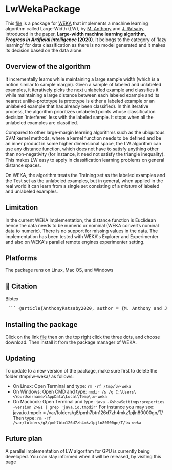 # LwWekaPackage

This [file](https://github.com/ratsaby/LwWekaPackage/raw/main/LW-ver-1-0.zip) is a package for  [WEKA](https://ml.cms.waikato.ac.nz/weka) that implements a machine learning algorithm called
Large-Width (LW),  by [M. Anthony](https://www.lse.ac.uk/Mathematics/people/Martin-Anthony) and [J. Ratsaby](https://tinyurl.com/ratsaby), introduced in the paper,  **Large-width machine learning algorithm, *Progress in Artificial Intelligence* (2020)**.
It belongs to the category of 'lazy learning' for data classification as there is no model generated and it makes its decision based on the data alone.

## Overview of the algorithm
 
It incrementally learns while maintaining a large sample width (which is a notion similar to sample margin). Given a sample of labeled and unlabeled examples, it iteratively picks the next unlabeled example and classifies it while maintaining a large distance between each labeled example and its nearest unlike-prototype (a prototype is either a labeled example or an unlabeled example that has already been classified). In this iterative process, the algorithm prioritizes unlabeled points whose classification decision `interferes' less with the labeled sample. It stops when all the unlabeled examples are classified. 

Compared to other large-margin learning algorithms such as the ubiquitous SVM kernel methods, where a kernel function needs to be defined and be an inner product in some higher dimensional space, the LW algorithm can use any distance function, which does not have to satisfy anything other than non-negativity (for instance, it need not  satisfy the triangle inequality). This makes LW easy to apply in classification learning problems on general distance spaces.

On WEKA, the algorithm treats the Training set as the labeled examples and the Test set as the unlabeled examples, but in general, when applied in the real world it can learn from a single set consisting of a *mixture* of labeled and unlabeled examples.

## Limitation 
In the current WEKA implementation, the distance function is Euclidean hence the data needs to be numeric or nominal (WEKA converts nominal data to numeric). There is  no support for missing values in the data. 
The implementation has been tested with WEKA's Explorer and Experimenter and also on WEKA's parallel remote engines experimenter setting.

## Platforms
The package runs on Linux, Mac OS, and Windows

## 📖 Citation

Bibtex
<br>
<pre> ``` @article{AnthonyRatsaby2020, author = {M. Anthony and J. Ratsaby}, doi = {10.1007/s13748-020-00212-4}, journal = {Progress in Artificial Intelligence}, number = {3}, pages = {275--285}, title = {Large-width machine learning algorithm}, url = {https://doi.org/10.1007/s13748-020-00212-4}, volume = {9}, year = {2020} } ```</pre>

## Installing the package

Click on the link [file]([https://github.com/ratsaby/LwWekaPackage/blob/main/LW-ver-1-0.zip](https://github.com/ratsaby/LwWekaPackage/raw/main/LW-ver-1-0.zip)) then on the top right click the three dots, and choose download. Then  install it from the package manager of WEKA.

## Updating

To update to a new version of the package, make sure first to delete the folder /tmp/lw-weka/ as follows:

* On Linux: Open Terminal and type:  `rm -rf /tmp/lw-weka`
* On Windows: Open CMD and type: `rmdir /s /q C:\Users\<YourUsername>\AppData\Local\Temp\lw-weka`
* On Macbook: Open Terminal and type: `java -XshowSettings:properties -version 2>&1 | grep 'java.io.tmpdir'`
For instance you may see: java.io.tmpdir = /var/folders/g8/pmh7btn126d7zh4mkz1pjln80000gn/T/
Then type: `rm -rf /var/folders/g8/pmh7btn126d7zh4mkz1pjln80000gn/T/lw-weka`

## Future plan

A parallel implementation of LW algorithm for GPU is currently being developed. You can stay informed when it will be released, by visiting this [page](https://storage.googleapis.com/ratsaby/weka-lw/LW.htm)
